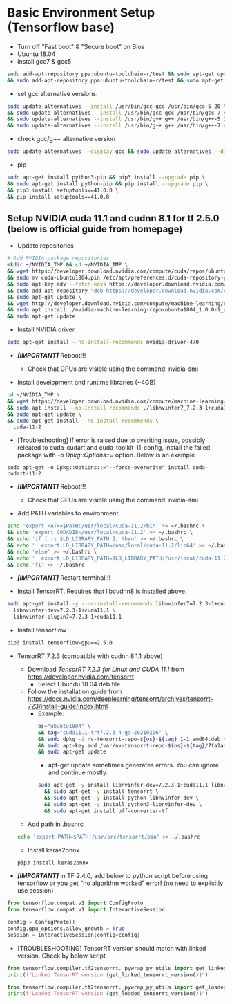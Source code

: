 # Basic Environment Setup (Tensorflow base)
* Turn off "Fast boot" & "Secure boot" on Bios
* Ubuntu 18.04  
* install gcc7 & gcc5
```bash
sudo add-apt-repository ppa:ubuntu-toolchain-r/test && sudo apt-get update && sudo apt-get install gcc-7 g++-7 gcc-7-multilib g++-7-multilib \
&& sudo add-apt-repository ppa:ubuntu-toolchain-r/test && sudo apt-get update && sudo apt-get install gcc-5 g++-5 gcc-5-multilib g++-5-multilib  
```
* set gcc alternative versions:  
```bash
sudo update-alternatives --install /usr/bin/gcc gcc /usr/bin/gcc-5 20 \
&& sudo update-alternatives --install /usr/bin/gcc gcc /usr/bin/gcc-7 40 \
&& sudo update-alternatives --install /usr/bin/g++ g++ /usr/bin/g++-5 20 \
&& sudo update-alternatives --install /usr/bin/g++ g++ /usr/bin/g++-7 40  
```
* check gcc/g++ alternative version  
```bash
sudo update-alternatives --display gcc && sudo update-alternatives --display g++  
```
* pip
```bash
sudo apt-get install python3-pip && pip3 install --upgrade pip \
&& sudo apt-get install python-pip && pip install --upgrade pip \
&& pip3 install setuptools==41.0.0 \
&& pip install setuptools==41.0.0  
```

## Setup NVIDIA cuda 11.1 and cudnn 8.1 for tf 2.5.0 (below is official guide from homepage)

* Update repositories
```bash
# Add NVIDIA package repositories
mkdir ~/NVIDIA_TMP && cd ~/NVIDIA_TMP \
&& wget https://developer.download.nvidia.com/compute/cuda/repos/ubuntu1804/x86_64/cuda-ubuntu1804.pin \
&& sudo mv cuda-ubuntu1804.pin /etc/apt/preferences.d/cuda-repository-pin-600 \
&& sudo apt-key adv --fetch-keys https://developer.download.nvidia.com/compute/cuda/repos/ubuntu1804/x86_64/7fa2af80.pub \
&& sudo add-apt-repository "deb https://developer.download.nvidia.com/compute/cuda/repos/ubuntu1804/x86_64/ /" \
&& sudo apt-get update \
&& wget http://developer.download.nvidia.com/compute/machine-learning/repos/ubuntu1804/x86_64/nvidia-machine-learning-repo-ubuntu1804_1.0.0-1_amd64.deb \
&& sudo apt install ./nvidia-machine-learning-repo-ubuntu1804_1.0.0-1_amd64.deb \
&& sudo apt-get update
```

* Install NVIDIA driver
```bash
sudo apt-get install --no-install-recommends nvidia-driver-470
```
* ***[IMPORTANT]*** Reboot!!!
  * Check that GPUs are visible using the command: nvidia-smi


* Install development and runtime libraries (~4GB)
```bash
cd ~/NVIDIA_TMP \
&& wget https://developer.download.nvidia.com/compute/machine-learning/repos/ubuntu1804/x86_64/libnvinfer7_7.2.3-1+cuda11.1_amd64.deb \
&& sudo apt install --no-install-recommends ./libnvinfer7_7.2.3-1+cuda11.1_amd64.deb \
&& sudo apt-get update \
&& sudo apt-get install --no-install-recommends \
  cuda-11-2
```
* [Troubleshooting] If error is raised due to overiting issue, possibly releated to cuda-cudart and cuda-toolkit-11-config, install the failed package with *-o Dpkg::Options::=* option. Below is an example
```
sudo apt-get -o Dpkg::Options::="--force-overwrite" install cuda-cudart-11-2
```
 
* ***[IMPORTANT]*** Reboot!!!  
  * Check that GPUs are visible using the command: nvidia-smi

* Add PATH variables to environment
```bash
echo 'export PATH=$PATH:/usr/local/cuda-11.2/bin' >> ~/.bashrc \
&& echo 'export CUDADIR=/usr/local/cuda-11.2' >> ~/.bashrc \
&& echo 'if [ -z $LD_LIBRARY_PATH ]; then' >> ~/.bashrc \
&& echo '  export LD_LIBRARY_PATH=/usr/local/cuda-11.2/lib64' >> ~/.bashrc \
&& echo 'else' >> ~/.bashrc \
&& echo '  export LD_LIBRARY_PATH=$LD_LIBRARY_PATH:/usr/local/cuda-11.2/lib64' >> ~/.bashrc \
&& echo 'fi' >> ~/.bashrc  
```
 
* ***[IMPORTANT]*** Restart terminal!!!

* Install TensorRT. Requires that libcudnn8 is installed above.
```bash
sudo apt-get install -y --no-install-recommends libnvinfer7=7.2.3-1+cuda11.1 \
  libnvinfer-dev=7.2.3-1+cuda11.1 \
  libnvinfer-plugin7=7.2.3-1+cuda11.1
```
  
* Install tensorflow
```bash
pip3 install tensorflow-gpu==2.5.0
```

* TensorRT 7.2.3 (compatible with cudnn 8.1.1 above)
  * Download *TensorRT 7.2.3 for Linux and CUDA 11.1* from https://developer.nvidia.com/tensorrt.
    * Select Ubundu 18.04 deb file
  * Follow the installation guide from https://docs.nvidia.com/deeplearning/tensorrt/archives/tensorrt-723/install-guide/index.html
    * Example:
      ```bash
      os="ubuntu1804" \
      && tag="cuda11.1-trt7.2.3.4-ga-20210226" \
      && sudo dpkg -i nv-tensorrt-repo-${os}-${tag}_1-1_amd64.deb \
      && sudo apt-key add /var/nv-tensorrt-repo-${os}-${tag}/7fa2af80.pub \
      && sudo apt-get update
      ```
      * apt-get update sometimes generates errors. You can ignore and continue mostly.
      ```bash
      sudo apt-get -y install libnvinfer-dev=7.2.3-1+cuda11.1 libnvinfer-plugin-dev=7.2.3-1+cuda11.1 libnvparsers-dev=7.2.3-1+cuda11.1 libnvonnxparsers-dev=7.2.3-1+cuda11.1 libnvinfer-samples=7.2.3-1+cuda11.1 \
        && sudo apt-get -y install tensorrt \
        && sudo apt-get -y install python-libnvinfer-dev \
        && sudo apt-get -y install python3-libnvinfer-dev \
        && sudo apt-get install uff-converter-tf
      ```
  * Add path in .bashrc
  ```bash
  echo 'export PATH=$PATH:/usr/src/tensorrt/bin' >> ~/.bashrc
  ```
  * Install keras2onnx
  ```bash
  pip3 install keras2onnx
  ```

* ***[IMPORTANT]*** in TF 2.4.0, add below to python script before using tensorflow or you get "no algorithm worked" error! (no need to explicitly use session)
```python
from tensorflow.compat.v1 import ConfigProto
from tensorflow.compat.v1 import InteractiveSession

config = ConfigProto()
config.gpu_options.allow_growth = True
session = InteractiveSession(config=config)
```

* [TROUBLESHOOTING] TensorRT version should match with linked version. Check by below script
```python
from tensorflow.compiler.tf2tensorrt._pywrap_py_utils import get_linked_tensorrt_version
print(f"Linked TensorRT version {get_linked_tensorrt_version()}")

from tensorflow.compiler.tf2tensorrt._pywrap_py_utils import get_loaded_tensorrt_version
print(f"Loaded TensorRT version {get_loaded_tensorrt_version()}")
```

